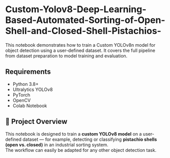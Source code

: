 # Custom-Yolov8-Deep-Learning-Based-Automated-Sorting-of-Open-Shell-and-Closed-Shell-Pistachios-
This notebook demonstrates how to train a Custom YOLOv8n model for object detection using a user-defined dataset. It covers the full pipeline from dataset preparation to model training and evaluation.

## Requirements
- Python 3.8+
- Ultralytics YOLOv8
- PyTorch
- OpenCV
- Colab Notebook

## 📘 Project Overview
This notebook is designed to train a **custom YOLOv8 model** on a user-defined dataset — for example, detecting or classifying **pistachio shells (open vs. closed)** in an industrial sorting system.  
The workflow can easily be adapted for any other object detection task.
